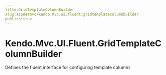 ```yaml
---
title:GridTemplateColumnBuilder
slug:aspnetmvc-kendo.mvc.ui.fluent.gridtemplatecolumnbuilder
publish:true
---
```


# Kendo.Mvc.UI.Fluent.GridTemplateColumnBuilder

Defines the fluent interface for configuring template columns 
